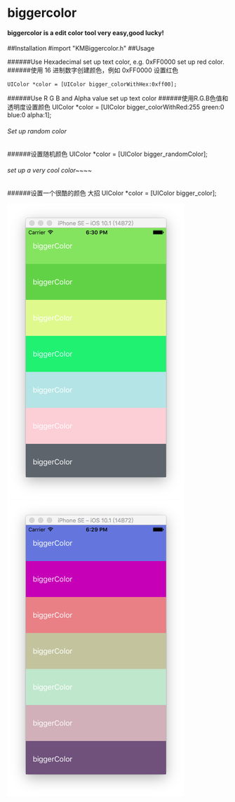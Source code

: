 # biggercolor
#### biggercolor is a edit color tool very easy,good lucky!
##Installation
    #import "KMBiggercolor.h"
##Usage

######Use Hexadecimal set up text color, e.g. 0xFF0000 set up red color.
######使用 16 进制数字创建颜色，例如 0xFF0000 设置红色

    UIColor *color = [UIColor bigger_colorWithHex:0xff00];
######Use R G B and Alpha value set up text color
######使用R.G.B色值和透明度设置颜色
    UIColor *color = [UIColor bigger_colorWithRed:255 green:0 blue:0 alpha:1];
###### Set up random color
######设置随机颜色
    UIColor *color = [UIColor bigger_randomColor];
###### set up a very cool color~~~~
######设置一个很酷的颜色 大招
    UIColor *color = [UIColor bigger_color];


![alt text](https://github.com/kimiyan/biggercolor/blob/master/Image/image2.png)
![alt text](https://github.com/kimiyan/biggercolor/blob/master/Image/image1.png)
